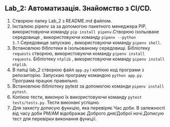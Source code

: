 Lab_2: Автоматизація. Знайомство з CI/CD.
-------
1. Створюю папку Lab_2 з README.md файлом.
2. Інсталюю pipenv за за допомогою пакетного менеджера PIP, використовуючи команду `pip install pipenv`.Створюю ізольоване середовище , використовуючи команду `pipenv --python 3.7`.Середовище запускаю , використовуючи команду `pipenv shell`.
3. Встановлюю біблотеки в ізольованому середовищі. Бібліотеку `requests` створюю, використовуючи команду `pipenv install requests`. Бібліотеку `ntplib` , використовуючи команду `pipenv install ntplib`.
4. В папці lab_2 створюю файл `app.py` і копіюю код програми з репозиторію. Запускаю програму командою `python app.py`. Програма працює правильно.
5. Встановлюю бібліотеку pytest за допомогою команди `pipenv install pytest`.
6. Копіюю тести, виконую їх використовуючи команду `pytest tests/tests.py`. Тести виконані успішно.
7. Для захисту дописую функцію, яка перевіряє Час доби. В залежності від часу доби PM/AM відображає Доброго дня/Доброї ночі.Дописую тест для перевірки виконання функції. 


